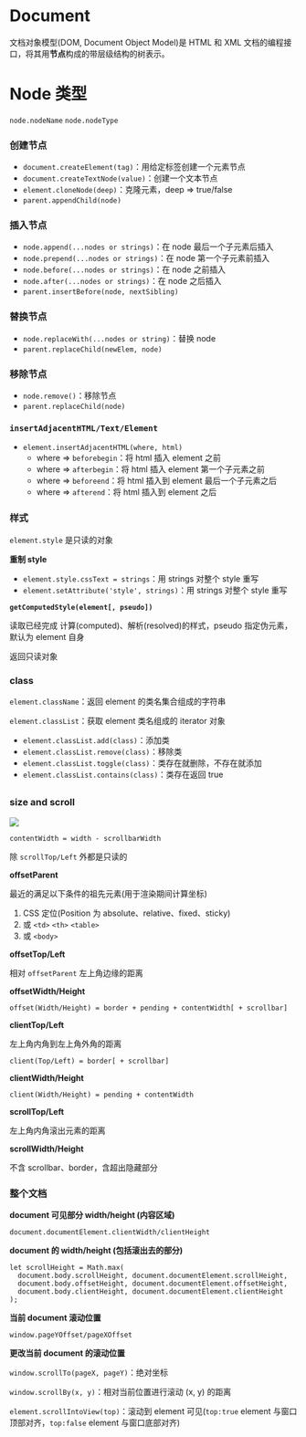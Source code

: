 # Document

文档对象模型(DOM, Document Object Model)是 HTML 和 XML 文档的编程接口，将其用**节点**构成的带层级结构的树表示。

# Node 类型

`node.nodeName`
`node.nodeType`

### 创建节点

- `document.createElement(tag)`：用给定标签创建一个元素节点
- `document.createTextNode(value)`：创建一个文本节点
- `element.cloneNode(deep)`：克隆元素，deep => true/false
- `parent.appendChild(node)`

### 插入节点
- `node.append(...nodes or strings)`：在 node 最后一个子元素后插入
- `node.prepend(...nodes or strings)`：在 node 第一个子元素前插入
- `node.before(...nodes or strings)`：在 node 之前插入
- `node.after(...nodes or strings)`：在 node 之后插入
- `parent.insertBefore(node, nextSibling)`

### 替换节点
- `node.replaceWith(...nodes or string)`：替换 node
- `parent.replaceChild(newElem, node)`

### 移除节点
- `node.remove()`：移除节点
- `parent.replaceChild(node)`

### `insertAdjacentHTML/Text/Element`
- `element.insertAdjacentHTML(where, html)`
  - where => `beforebegin`：将 html 插入 element 之前
  - where => `afterbegin`：将 html 插入 element 第一个子元素之前
  - where => `beforeend`：将 html 插入到 element 最后一个子元素之后
  - where => `afterend`：将 html 插入到 element 之后

### 样式

`element.style` 是只读的对象

**重制 style**
- `element.style.cssText = strings`：用 strings 对整个 style 重写
- `element.setAttribute('style', strings)`：用 strings 对整个 style 重写

**`getComputedStyle(element[, pseudo])`**

读取已经完成 计算(computed)、解析(resolved)的样式，pseudo 指定伪元素，默认为 element 自身

返回只读对象

### class

`element.className`：返回 element 的类名集合组成的字符串

`element.classList`：获取 element 类名组成的 iterator 对象
  - `element.classList.add(class)`：添加类
  - `element.classList.remove(class)`：移除类
  - `element.classList.toggle(class)`：类存在就删除，不存在就添加
  - `element.classList.contains(class)`：类存在返回 true

## 
### size and scroll

![](https://cdn.jsdelivr.net/gh/wangchiech/image_store/img/202403071526804.png)

`contentWidth = width - scrollbarWidth`

除 `scrollTop/Left` 外都是只读的

**offsetParent**

最近的满足以下条件的祖先元素(用于渲染期间计算坐标)
1. CSS 定位(Position 为 absolute、relative、fixed、sticky)
2. 或 `<td>` `<th>` `<table>`
3. 或 `<body>`

**offsetTop/Left**

相对 `offsetParent` 左上角边缘的距离

**offsetWidth/Height**

`offset(Width/Height) = border + pending + contentWidth[ + scrollbar]`

**clientTop/Left**

左上角内角到左上角外角的距离

`client(Top/Left) = border[ + scrollbar]`

**clientWidth/Height**

`client(Width/Height) = pending + contentWidth`

**scrollTop/Left**

左上角内角滚出元素的距离

**scrollWidth/Height**

不含 scrollbar、border，含超出隐藏部分

### 整个文档

**document 可见部分 width/height (内容区域)**

`document.documentElement.clientWidth/clientHeight`

**document 的 width/height (包括滚出去的部分)**

```
let scrollHeight = Math.max(
  document.body.scrollHeight, document.documentElement.scrollHeight,
  document.body.offsetHeight, document.documentElement.offsetHeight,
  document.body.clientHeight, document.documentElement.clientHeight
);
```

**当前 document 滚动位置**

`window.pageYOffset/pageXOffset`

**更改当前 document 的滚动位置**

`window.scrollTo(pageX, pageY)`：绝对坐标

`window.scrollBy(x, y)`：相对当前位置进行滚动 (x, y) 的距离

`element.scrollIntoView(top)`：滚动到 element 可见(`top:true` element 与窗口顶部对齐，`top:false` element 与窗口底部对齐)